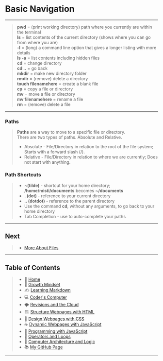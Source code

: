 # Basic Navigation

_____

> **pwd** = (print working directory) path where you currently are within the terminal <br>
> **ls** = list contents of the current directory (shows where you can go from where you are) <br>
> **-l** = (long) a command line option that gives a longer listing with more details <br>
> **ls -a** = list contents including hidden files <br>
> **cd** = change directory <br>
> **cd ..** = go back <br>
> **mkdir** = make new directory folder <br>
> **rmdir** = (remove) delete a directory <br>
> **touch filenamehere** = create a blank file <br>
> **cp** = copy a file or directory <br>
> **mv** = move a file or directory <br>
> **mv filenamehere** = rename a file <br>
> **rm** = (remove) delete a file <br>
_____

### Paths

> **Paths** are a way to move to a specific file or directory. <br>
> There are two types of paths. Absolute and Relative.
> * Absolute - File/Directory in relation to the root of the file system; Starts with a forward slash (/).
> * Relative - File/Directory in relation to where we are currently; Does not start with anything.

### Path Shortcuts

> * **~(tilde)** - shortcut for your home directory; **/home/misti/documents** becomes **~/documents**
> * **. (dot)** - reference to your current directory
> * **.. (dotdot)** -  reference to the parent directory
> * Use the command **cd**, without any arguments, to go back to your home directory
> * Tab Completion - use to auto-complete your paths  
>
_____

## Next
  
> * [More About Files](/moreaboutfiles.md)

_____

## Table of Contents

> * 🏡 [Home](README.md)
> * 💭 [Growth Mindset](growthmindset.md)
> * ✍️ [Learning Markdown](learningmarkdown.md)
> * 💻 [Coder's Computer](coderscomputer.md)
> * 🌩️ [Revisions and the Cloud](revisionscloud.md)
> * 🏗️ [Structure Webpages with HTML](structure.md)
> * 🎨 [Design Webpages with CSS](designcss.md)
> * ☕ [Dynamic Webpages with JavaScript](dynamicjava.md)
> * 🌵 [Programming with JavaScript](programjs.md)
> * 🤖 [Operators and Loops](operloops.md)
> * 🧮 [Computer Architecture and Logic](comparchlogic.md)
> * 📚 [My GitHub Page](https://github.com/mistidinzy)

_____
